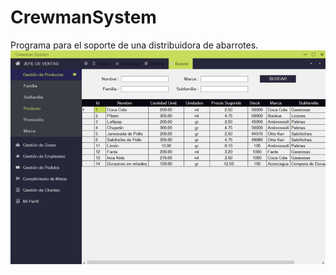 # CrewmanSystem
Programa para el soporte de una distribuidora de abarrotes.
![Muestra](muestra.png)
